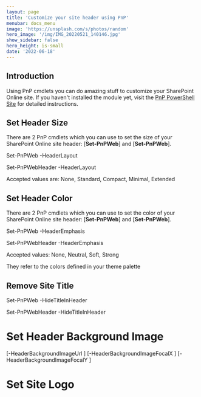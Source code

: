 ```yaml
---
layout: page
title: 'Customize your site header using PnP'
menubar: docs_menu
image: 'https://unsplash.com/s/photos/random'
hero_image: '/img/IMG_20220521_140146.jpg'
show_sidebar: false
hero_height: is-small
date: '2022-06-18'
---
```




## Introduction

Using PnP cmdlets you can do amazing stuff to customize your SharePoint Online site. If you haven't installed the module yet, visit the [PnP PowerShell Site](https://pnp.github.io/powershell/index.html) for detailed instructions.



## Set Header Size
There are 2 PnP cmdlets which you can use to set the size of your SharePoint Online site header: [**Set-PnPWeb**] and [**Set-PnPWeb**].

Set-PnPWeb -HeaderLayout

Set-PnPWebHeader -HeaderLayout

Accepted values are: None, Standard, Compact, Minimal, Extended


## Set Header Color
There are 2 PnP cmdlets which you can use to set the color of your SharePoint Online site header: [**Set-PnPWeb**] and [**Set-PnPWeb**].

Set-PnPWeb -HeaderEmphasis

Set-PnPWebHeader -HeaderEmphasis

Accepted values: None, Neutral, Soft, Strong


They refer to the colors defined in your theme palette


## Remove Site Title


Set-PnPWeb -HideTitleInHeader

Set-PnPWebHeader -HideTitleInHeader


# Set Header Background Image


[-HeaderBackgroundImageUrl <string>] [-HeaderBackgroundImageFocalX <double>] [-HeaderBackgroundImageFocalY <double>] 



# Set Site Logo